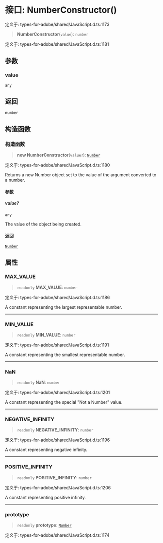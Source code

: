 # 接口: NumberConstructor()

定义于: types-for-adobe/shared/JavaScript.d.ts:1173

> **NumberConstructor**(`value`): `number`

定义于: types-for-adobe/shared/JavaScript.d.ts:1181

## 参数

### value

`any`

## 返回

`number`

## 构造函数

### 构造函数

> **new NumberConstructor**(`value?`): [`Number`](Number.md)

定义于: types-for-adobe/shared/JavaScript.d.ts:1180

Returns a new Number object set to the value of the argument converted to a number.

#### 参数

##### value?

`any`

The value of the object being created.

#### 返回

[`Number`](Number.md)

## 属性

### MAX\_VALUE

> `readonly` **MAX\_VALUE**: `number`

定义于: types-for-adobe/shared/JavaScript.d.ts:1186

A constant representing the largest representable number.

***

### MIN\_VALUE

> `readonly` **MIN\_VALUE**: `number`

定义于: types-for-adobe/shared/JavaScript.d.ts:1191

A constant representing the smallest representable number.

***

### NaN

> `readonly` **NaN**: `number`

定义于: types-for-adobe/shared/JavaScript.d.ts:1201

A constant representing the special "Not a Number" value.

***

### NEGATIVE\_INFINITY

> `readonly` **NEGATIVE\_INFINITY**: `number`

定义于: types-for-adobe/shared/JavaScript.d.ts:1196

A constant representing negative infinity.

***

### POSITIVE\_INFINITY

> `readonly` **POSITIVE\_INFINITY**: `number`

定义于: types-for-adobe/shared/JavaScript.d.ts:1206

A constant representing positive infinity.

***

### prototype

> `readonly` **prototype**: [`Number`](Number.md)

定义于: types-for-adobe/shared/JavaScript.d.ts:1174
